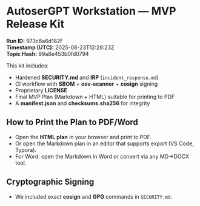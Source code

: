 # AutoserGPT Workstation — MVP Release Kit

**Run ID:** 973c6a6d182f  
**Timestamp (UTC):** 2025-08-23T12:28:23Z  
**Topic Hash:** 99a8e453b0fd0794

This kit includes:
- Hardened **SECURITY.md** and **IRP** (`incident_response.md`)
- CI workflow with **SBOM** + **osv-scanner** + **cosign** signing
- Proprietary **LICENSE**
- Final MVP Plan (Markdown + HTML) suitable for printing to PDF
- A **manifest.json** and **checksums.sha256** for integrity

## How to Print the Plan to PDF/Word
- Open the **HTML plan** in your browser and print to PDF.
- Or open the Markdown plan in an editor that supports export (VS Code, Typora).
- For Word: open the Markdown in Word or convert via any MD→DOCX tool.

## Cryptographic Signing
- We included exact **cosign** and **GPG** commands in `SECURITY.md`.
